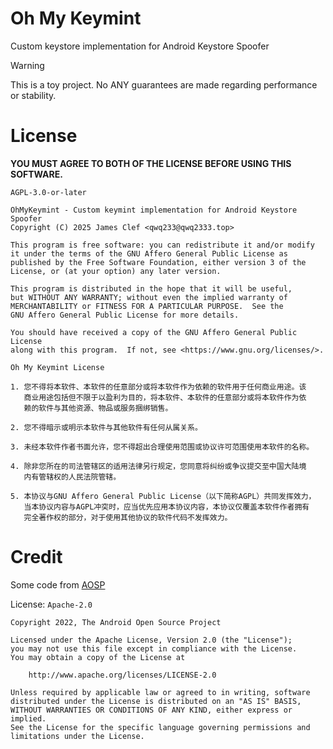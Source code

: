 # Oh My Keymint

Custom keystore implementation for Android Keystore Spoofer

> [!WARNING]
> This is a toy project. No ANY guarantees are made regarding performance or stability.

# License

**YOU MUST AGREE TO BOTH OF THE LICENSE BEFORE USING THIS SOFTWARE.**

`AGPL-3.0-or-later`

```
OhMyKeymint - Custom keymint implementation for Android Keystore Spoofer
Copyright (C) 2025 James Clef <qwq233@qwq2333.top>

This program is free software: you can redistribute it and/or modify
it under the terms of the GNU Affero General Public License as
published by the Free Software Foundation, either version 3 of the
License, or (at your option) any later version.

This program is distributed in the hope that it will be useful,
but WITHOUT ANY WARRANTY; without even the implied warranty of
MERCHANTABILITY or FITNESS FOR A PARTICULAR PURPOSE.  See the
GNU Affero General Public License for more details.

You should have received a copy of the GNU Affero General Public License
along with this program.  If not, see <https://www.gnu.org/licenses/>.
```

`Oh My Keymint License`

```
1. 您不得将本软件、本软件的任意部分或将本软件作为依赖的软件用于任何商业用途。该
   商业用途包括但不限于以盈利为目的，将本软件、本软件的任意部分或将本软件作为依
   赖的软件与其他资源、物品或服务捆绑销售。

2. 您不得暗示或明示本软件与其他软件有任何从属关系。

3. 未经本软件作者书面允许，您不得超出合理使用范围或协议许可范围使用本软件的名称。

4. 除非您所在的司法管辖区的适用法律另行规定，您同意将纠纷或争议提交至中国大陆境
   内有管辖权的人民法院管辖。

5. 本协议与GNU Affero General Public License（以下简称AGPL）共同发挥效力，
   当本协议内容与AGPL冲突时，应当优先应用本协议内容，本协议仅覆盖本软件作者拥有
   完全著作权的部分，对于使用其他协议的软件代码不发挥效力。
```

# Credit

Some code from [AOSP](https://source.android.com/)

License: `Apache-2.0`
```
Copyright 2022, The Android Open Source Project

Licensed under the Apache License, Version 2.0 (the "License");
you may not use this file except in compliance with the License.
You may obtain a copy of the License at

    http://www.apache.org/licenses/LICENSE-2.0

Unless required by applicable law or agreed to in writing, software
distributed under the License is distributed on an "AS IS" BASIS,
WITHOUT WARRANTIES OR CONDITIONS OF ANY KIND, either express or implied.
See the License for the specific language governing permissions and
limitations under the License.
```

